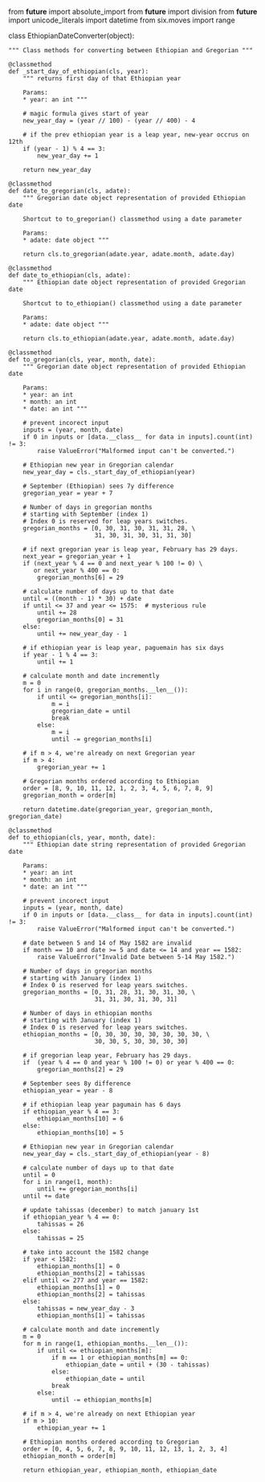 
from __future__ import absolute_import
from __future__ import division
from __future__ import unicode_literals
import datetime
from six.moves import range


class EthiopianDateConverter(object):

    """ Class methods for converting between Ethiopian and Gregorian """

    @classmethod
    def _start_day_of_ethiopian(cls, year):
        """ returns first day of that Ethiopian year 

        Params:
        * year: an int """

        # magic formula gives start of year
        new_year_day = (year // 100) - (year // 400) - 4

        # if the prev ethiopian year is a leap year, new-year occrus on 12th
        if (year - 1) % 4 == 3:
            new_year_day += 1

        return new_year_day

    @classmethod
    def date_to_gregorian(cls, adate):
        """ Gregorian date object representation of provided Ethiopian date

        Shortcut to to_gregorian() classmethod using a date parameter

        Params:
        * adate: date object """

        return cls.to_gregorian(adate.year, adate.month, adate.day)

    @classmethod
    def date_to_ethiopian(cls, adate):
        """ Ethiopian date object representation of provided Gregorian date

        Shortcut to to_ethiopian() classmethod using a date parameter

        Params:
        * adate: date object """

        return cls.to_ethiopian(adate.year, adate.month, adate.day)

    @classmethod
    def to_gregorian(cls, year, month, date):
        """ Gregorian date object representation of provided Ethiopian date

        Params:
        * year: an int
        * month: an int
        * date: an int """

        # prevent incorect input
        inputs = (year, month, date)
        if 0 in inputs or [data.__class__ for data in inputs].count(int) != 3:
            raise ValueError("Malformed input can't be converted.")

        # Ethiopian new year in Gregorian calendar
        new_year_day = cls._start_day_of_ethiopian(year)

        # September (Ethiopian) sees 7y difference
        gregorian_year = year + 7

        # Number of days in gregorian months
        # starting with September (index 1)
        # Index 0 is reserved for leap years switches.
        gregorian_months = [0, 30, 31, 30, 31, 31, 28, \
                            31, 30, 31, 30, 31, 31, 30]

        # if next gregorian year is leap year, February has 29 days.
        next_year = gregorian_year + 1
        if (next_year % 4 == 0 and next_year % 100 != 0) \
           or next_year % 400 == 0:
            gregorian_months[6] = 29

        # calculate number of days up to that date
        until = ((month - 1) * 30) + date
        if until <= 37 and year <= 1575:  # mysterious rule
            until += 28
            gregorian_months[0] = 31
        else:
            until += new_year_day - 1

        # if ethiopian year is leap year, paguemain has six days
        if year - 1 % 4 == 3:
            until += 1

        # calculate month and date incremently
        m = 0
        for i in range(0, gregorian_months.__len__()):
            if until <= gregorian_months[i]:
                m = i
                gregorian_date = until
                break
            else:
                m = i
                until -= gregorian_months[i]

        # if m > 4, we're already on next Gregorian year
        if m > 4:
            gregorian_year += 1

        # Gregorian months ordered according to Ethiopian
        order = [8, 9, 10, 11, 12, 1, 2, 3, 4, 5, 6, 7, 8, 9]
        gregorian_month = order[m]

        return datetime.date(gregorian_year, gregorian_month, gregorian_date)

    @classmethod
    def to_ethiopian(cls, year, month, date):
        """ Ethiopian date string representation of provided Gregorian date

        Params:
        * year: an int
        * month: an int
        * date: an int """

        # prevent incorect input
        inputs = (year, month, date)
        if 0 in inputs or [data.__class__ for data in inputs].count(int) != 3:
            raise ValueError("Malformed input can't be converted.")

        # date between 5 and 14 of May 1582 are invalid
        if month == 10 and date >= 5 and date <= 14 and year == 1582:
            raise ValueError("Invalid Date between 5-14 May 1582.")

        # Number of days in gregorian months
        # starting with January (index 1)
        # Index 0 is reserved for leap years switches.
        gregorian_months = [0, 31, 28, 31, 30, 31, 30, \
                            31, 31, 30, 31, 30, 31]

        # Number of days in ethiopian months
        # starting with January (index 1)
        # Index 0 is reserved for leap years switches.
        ethiopian_months = [0, 30, 30, 30, 30, 30, 30, 30, \
                            30, 30, 5, 30, 30, 30, 30]

        # if gregorian leap year, February has 29 days.
        if  (year % 4 == 0 and year % 100 != 0) or year % 400 == 0:
            gregorian_months[2] = 29

        # September sees 8y difference
        ethiopian_year = year - 8

        # if ethiopian leap year pagumain has 6 days
        if ethiopian_year % 4 == 3:
            ethiopian_months[10] = 6
        else:
            ethiopian_months[10] = 5

        # Ethiopian new year in Gregorian calendar
        new_year_day = cls._start_day_of_ethiopian(year - 8)

        # calculate number of days up to that date
        until = 0
        for i in range(1, month):
            until += gregorian_months[i]
        until += date

        # update tahissas (december) to match january 1st
        if ethiopian_year % 4 == 0:
            tahissas = 26
        else:
            tahissas = 25

        # take into account the 1582 change
        if year < 1582:
            ethiopian_months[1] = 0
            ethiopian_months[2] = tahissas
        elif until <= 277 and year == 1582:
            ethiopian_months[1] = 0
            ethiopian_months[2] = tahissas
        else:
            tahissas = new_year_day - 3
            ethiopian_months[1] = tahissas

        # calculate month and date incremently
        m = 0
        for m in range(1, ethiopian_months.__len__()):
            if until <= ethiopian_months[m]:
                if m == 1 or ethiopian_months[m] == 0:
                    ethiopian_date = until + (30 - tahissas)
                else:
                    ethiopian_date = until
                break
            else:
                until -= ethiopian_months[m]

        # if m > 4, we're already on next Ethiopian year
        if m > 10:
            ethiopian_year += 1

        # Ethiopian months ordered according to Gregorian
        order = [0, 4, 5, 6, 7, 8, 9, 10, 11, 12, 13, 1, 2, 3, 4]
        ethiopian_month = order[m]

        return ethiopian_year, ethiopian_month, ethiopian_date
